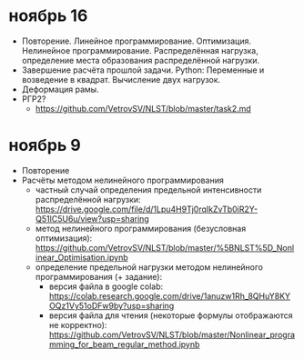 # ноябрь 16
- Повторение. Линейное программирование. Оптимизация. Нелинейное программирование. Распределённая нагрузка, определение места образования распределённой нагрузки.
- Завершение расчёта прошлой задачи. Python: Переменные и возведение в квадрат. Вычисление двух нагрузок.
- Деформация рамы.
- РГР2?
   - https://github.com/VetrovSV/NLST/blob/master/task2.md

# ноябрь 9
- Повторение
- Расчёты методом нелинейного программирования
   - частный случай определения предельной интенсивности распределённой нагрузки: https://drive.google.com/file/d/1Lpu4H9Tj0rqIkZvTb0iR2Y-Q51lC5U6u/view?usp=sharing
   - метод нелинейного программирования (безусловная оптимизация): https://github.com/VetrovSV/NLST/blob/master/%5BNLST%5D_Nonlinear_Optimisation.ipynb
   - определение предельной нагрузки методом нелинейного программирования (+ задание): 
      - версия файла в google colab: https://colab.research.google.com/drive/1anuzw1Rh_8QHuY8KYOQz1Vy51oDFw9by?usp=sharing
      - версия файла для чтения (некоторые формулы отображаются не корректно): https://github.com/VetrovSV/NLST/blob/master/Nonlinear_programming_for_beam_regular_method.ipynb
